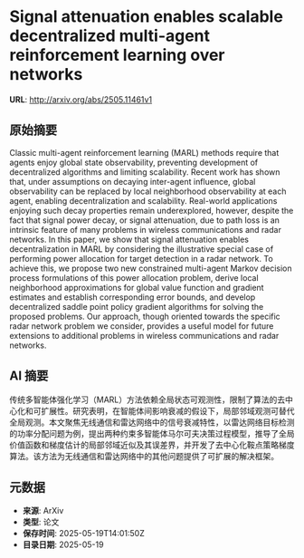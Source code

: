 # Signal attenuation enables scalable decentralized multi-agent reinforcement learning over networks

**URL**: http://arxiv.org/abs/2505.11461v1

## 原始摘要

Classic multi-agent reinforcement learning (MARL) methods require that agents
enjoy global state observability, preventing development of decentralized
algorithms and limiting scalability. Recent work has shown that, under
assumptions on decaying inter-agent influence, global observability can be
replaced by local neighborhood observability at each agent, enabling
decentralization and scalability. Real-world applications enjoying such decay
properties remain underexplored, however, despite the fact that signal power
decay, or signal attenuation, due to path loss is an intrinsic feature of many
problems in wireless communications and radar networks. In this paper, we show
that signal attenuation enables decentralization in MARL by considering the
illustrative special case of performing power allocation for target detection
in a radar network. To achieve this, we propose two new constrained multi-agent
Markov decision process formulations of this power allocation problem, derive
local neighborhood approximations for global value function and gradient
estimates and establish corresponding error bounds, and develop decentralized
saddle point policy gradient algorithms for solving the proposed problems. Our
approach, though oriented towards the specific radar network problem we
consider, provides a useful model for future extensions to additional problems
in wireless communications and radar networks.


## AI 摘要

传统多智能体强化学习（MARL）方法依赖全局状态可观测性，限制了算法的去中心化和可扩展性。研究表明，在智能体间影响衰减的假设下，局部邻域观测可替代全局观测。本文聚焦无线通信和雷达网络中的信号衰减特性，以雷达网络目标检测的功率分配问题为例，提出两种约束多智能体马尔可夫决策过程模型，推导了全局价值函数和梯度估计的局部邻域近似及其误差界，并开发了去中心化鞍点策略梯度算法。该方法为无线通信和雷达网络中的其他问题提供了可扩展的解决框架。

## 元数据

- **来源**: ArXiv
- **类型**: 论文
- **保存时间**: 2025-05-19T14:01:50Z
- **目录日期**: 2025-05-19
